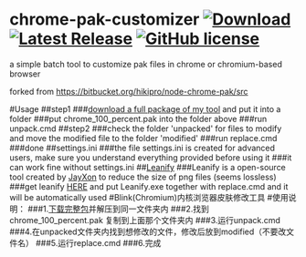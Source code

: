 # chrome-pak-customizer    [![Download](https://img.shields.io/github/downloads/myfreeer/chrome-pak-customizer/total.svg)](https://github.com/myfreeer/chrome-pak-customizer/releases)    [![Latest Release](https://img.shields.io/github/release/myfreeer/chrome-pak-customizer.svg)](https://github.com/myfreeer/chrome-pak-customizer/releases/latest)    [![GitHub license](https://img.shields.io/github/license/myfreeer/chrome-pak-customizer.svg)](LICENSE)     
a simple batch tool to customize pak files in chrome or chromium-based browser  

forked from https://bitbucket.org/hikipro/node-chrome-pak/src

#Usage
##step1
###[download a full package of my tool](https://github.com/myfreeer/chrome-pak-customizer/releases/latest) and put it into a folder
###put chrome_100_percent.pak into the folder above
###run unpack.cmd
##step2
###check the folder 'unpacked' for files to modify and move the modified file to the folder 'modified'
###run replace.cmd
###done
##settings.ini
###the file settings.ini is created for advanced users, make sure you understand everything provided before using it
###it can work fine without settings.ini
##[Leanify](https://github.com/JayXon/Leanify)
###Leanify is a open-source tool created by [JayXon](https://github.com/JayXon) to reduce the size of png files (seems lossless)
###get leanify [HERE](https://github.com/JayXon/Leanify/releases) and put Leanify.exe together with replace.cmd and it will be automatically used
#Blink(Chromium)内核浏览器皮肤修改工具
#使用说明：
###1.[下载完整包](https://github.com/myfreeer/chrome-pak-customizer/releases/latest)并解压到同一文件夹内
###2.找到 chrome_100_percent.pak 复制到上面那个文件夹内
###3.运行unpack.cmd
###4.在unpacked文件夹内找到想修改的文件，修改后放到modified（不要改文件名）
###5.运行replace.cmd
###6.完成
